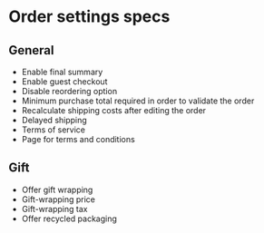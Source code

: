 # Order settings specs

## General

- Enable final summary
- Enable guest checkout
- Disable reordering option
- Minimum purchase total required in order to validate the order
- Recalculate shipping costs after editing the order
- Delayed shipping
- Terms of service
- Page for terms and conditions

## Gift

- Offer gift wrapping
- Gift-wrapping price
- Gift-wrapping tax
- Offer recycled packaging
